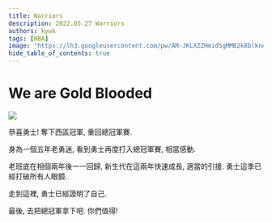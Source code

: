 ```yaml
---
title: Warriors
description: 2022.05.27 Warriors
authors: kywk
tags: [NBA]
image: "https://lh3.googleusercontent.com/pw/AM-JKLXZZHmidSgMMB2k8blkneclNRysPXLr__G7rZ4hPi2sN0jC67PHAbX1MyFj8hQX_MTZ6bwIMPwCyu2fu1bU0ZXSX09eu-OlSDb4U-9haUS_wgnVPLaCM6WQLsRbsnocF8X5Edmt35rDjytljbNEMsaf8A=w800-no?authuser=0"
hide_table_of_contents: true
---
```


We are Gold Blooded
===================

![](https://lh3.googleusercontent.com/pw/AM-JKLWtSLs59gG9IXG_gmKIxhfsucBa-ieaAORS5MMNTgPW_8QF3sLwqqOU6wmzXaxTKIUaBADEtH8ekJlF9u_1l-NfQsBMA-DMC7nhfxZ8ckBE32NHGbIvtAC1XjMIuPn2wNLZTxjoSgcqrFwKkDfhBHD9iw=w800-no?authuser=0)

恭喜勇士! 奪下西區冠軍, 重回總冠軍賽.

身為一個五年老勇迷, 看到勇士再度打入總冠軍賽, 相當感動.

老班底在相個兩年後一一回歸, 新生代在這兩年快速成長, 適當的引援.
勇士這季已經打破所有人眼鏡.

走到這裡, 勇士已經證明了自己.   

最後, 去把總冠軍拿下吧. 你們值得!
